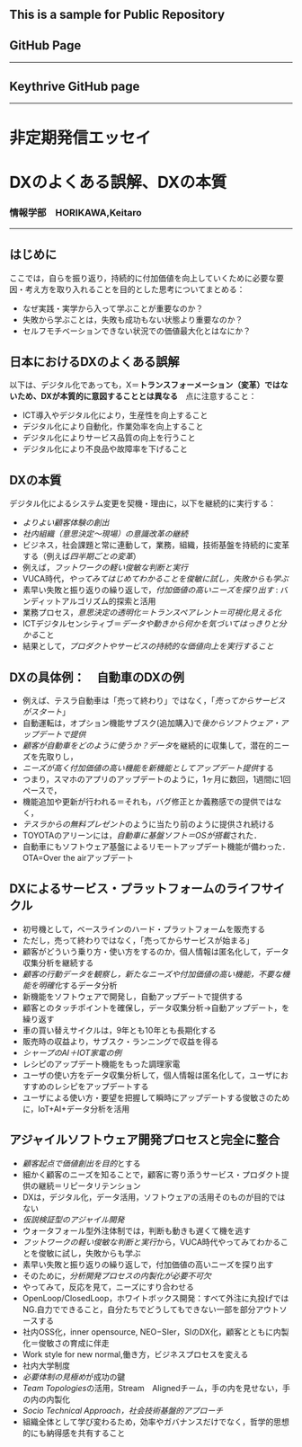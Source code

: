 ## This is a sample for Public Repository 
## GitHub Page
--------
##  Keythrive GitHub page
--------

# 非定期発信エッセイ
# DXのよくある誤解、DXの本質

### 情報学部　HORIKAWA,Keitaro
-----

## はじめに

ここでは，自らを振り返り，持続的に付加価値を向上していくために必要な要因・考え方を取り入れることを目的とした思考についてまとめる：

- なぜ実践・実学から入って学ぶことが重要なのか？　
- 失敗から学ぶことは，失敗も成功もない状態より重要なのか？　
- セルフモチベーションできない状況での価値最大化とはなにか？

## 日本におけるDXのよくある誤解　

以下は、デジタル化であっても，X＝**トランスフォーメーション（変革）ではないため、DXが本質的に意図することとは異なる**　点に注意すること：

- ICT導入やデジタル化により，生産性を向上すること
- デジタル化により自動化，作業効率を向上すること
- デジタル化によりサービス品質の向上を行うこと
- デジタル化により不良品や故障率を下げること

## DXの本質
デジタル化によるシステム変更を契機・理由に，以下を継続的に実行する：

- *よりよい顧客体験の創出*
- *社内組織（意思決定〜現場）の意識改革の継続*
- ビジネス，社会課題と常に連動して，業務，組織，技術基盤を持続的に変革する（例えば*四半期ごとの変革*）
- 例えば，*フットワークの軽い俊敏な判断と実行*
- VUCA時代，*やってみてはじめてわかることを俊敏に試し，失敗からも学ぶ*
- 素早い失敗と振り返りの繰り返しで，*付加価値の高いニーズを探り出す* : バンディットアルゴリズム的探索と活用
- 業務プロセス，*意思決定の透明化＝トランスペアレント＝可視化見える化*
- ICTデジタルセンシティブ＝*データや動きから何かを気づいてはっきりと分かる*こと
- 結果として，*プロダクトやサービスの持続的な価値向上を実行すること*

## DXの具体例：　自動車のDXの例
- 例えば、テスラ自動車は「売って終わり」ではなく，「*売ってからサービスがスタート*」
- 自動運転は，オプション機能サブスク(追加購入)で*後からソフトウェア・アップデートで提供*
- *顧客が自動車をどのように使うか？データ*を継続的に収集して，潜在的ニーズを先取りし，
- *ニーズが高く付加価値の高い機能を新機能としてアップデート提供*する
- つまり，スマホのアプリのアップデートのように，1ヶ月に数回，1週間に1回ペースで，
- 機能追加や更新が行われる＝それも，バグ修正とか義務感での提供ではなく，
- *テスラからの無料プレゼント*のように当たり前のように提供され続ける
- TOYOTAのアリーンには，*自動車に基盤ソフト＝OSが搭載*された．
- 自動車にもソフトウェア基盤によるリモートアップデート機能が備わった．OTA=Over the airアップデート
  
## DXによるサービス・プラットフォームのライフサイクル
- 初号機として，ベースラインのハード・プラットフォームを販売する
- ただし，売って終わりではなく，「売ってからサービスが始まる」
- 顧客がどういう乗り方・使い方をするのか，個人情報は匿名化して，データ収集分析を継続する
- *顧客の行動データを観察し，新たなニーズや付加価値の高い機能，不要な機能を明確化*するデータ分析
- 新機能をソフトウェアで開発し，自動アップデートで提供する
- 顧客とのタッチポイントを確保し，データ収集分析→自動アップデート，を繰り返す
- 車の買い替えサイクルは，9年とも10年とも長期化する
- 販売時の収益より，サブスク・ランニングで収益を得る
- *シャープのAI＋IOT家電の例*
- レシピのアップデート機能をもった調理家電
- ユーザの使い方をデータ収集分析して，個人情報は匿名化して，ユーザにおすすめのレシピをアップデートする
- ユーザによる使い方・要望を把握して瞬時にアップデートする俊敏さのために，IoT+AI+データ分析を活用

## アジャイルソフトウェア開発プロセスと完全に整合
- *顧客起点で価値創出を目的*とする
- 細かく顧客のニーズを知ることで，顧客に寄り添うサービス・プロダクト提供の継続＝リピータリテンション
- DXは，デジタル化，データ活用，ソフトウェアの活用そのものが目的ではない
- *仮説検証型のアジャイル開発*
- ウォータフォール型外注体制では，判断も動きも遅くて機を逃す
- *フットワークの軽い俊敏な判断と実行*から，VUCA時代やってみてわかることを俊敏に試し，失敗からも学ぶ
- 素早い失敗と振り返りの繰り返しで，付加価値の高いニーズを探り出す
- そのために，*分析開発プロセスの内製化が必要不可欠*
- やってみて，反応を見て，ニーズにすり合わせる
- OpenLoop/ClosedLoop，ホワイトボックス開発：すべて外注に丸投げではNG.自力でできること，自分たちでどうしてもできない一部を部分アウトソースする
- 社内OSS化，inner opensource, NEO−SIer，SIのDX化，顧客とともに内製化＝俊敏さの育成に伴走
- Work style for new normal,働き方，ビジネスプロセスを変える
- 社内大学制度
- *必要体制の見極め*が成功の鍵
- *Team Topologies*の活用，Stream　Alignedチーム，手の内を見せない，手の内の内製化
- *Socio Technical Approach，社会技術基盤的アプローチ*
- 組織全体として学び変わるため，効率やガバナンスだけでなく，哲学的思想的にも納得感を共有すること

  

